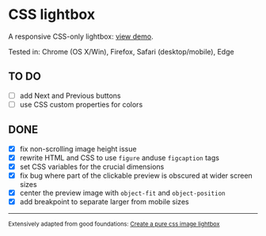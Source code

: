 # CSS lightbox

A responsive CSS-only lightbox: [view demo](https://daveeveritt.github.io/css-lightbox/).

Tested in: Chrome (OS X/Win), Firefox, Safari (desktop/mobile), Edge

## TO DO

- [ ] add Next and Previous buttons
- [ ] use CSS custom properties for colors

## DONE

- [x] fix non-scrolling image height issue
- [x] rewrite HTML and CSS to use `figure` anduse `figcaption` tags
- [x] set CSS variables for the crucial dimensions
- [x] fix bug where part of the clickable preview is obscured at wider screen sizes
- [x] center the preview image with `object-fit` and `object-position`
- [x] add breakpoint to separate larger from mobile sizes

---
<small>Extensively adapted from good foundations: [Create a pure css image lightbox](https://webdesignerhut.com/pure-css-image-lightbox/)</small>

<!-- alternative version here: https://codepen.io/gschier/pen/HCoqh -->